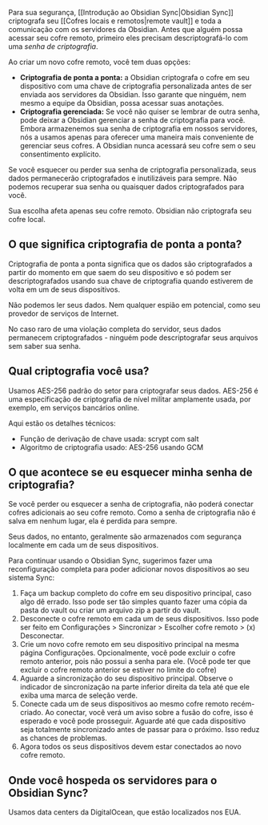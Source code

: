 Para sua segurança, [[Introdução ao Obsidian Sync|Obsidian Sync]] criptografa seu [[Cofres locais e remotos|remote vault]] e toda a comunicação com os servidores da Obsidian. Antes que alguém possa acessar seu cofre remoto, primeiro eles precisam descriptografá-lo com uma _senha de criptografia_.

Ao criar um novo cofre remoto, você tem duas opções:

- **Criptografia de ponta a ponta:** a Obsidian criptografa o cofre em seu dispositivo com uma chave de criptografia personalizada antes de ser enviada aos servidores da Obsidian. Isso garante que ninguém, nem mesmo a equipe da Obsidian, possa acessar suas anotações.
- **Criptografia gerenciada:** Se você não quiser se lembrar de outra senha, pode deixar a Obsidian gerenciar a senha de criptografia para você. Embora armazenemos sua senha de criptografia em nossos servidores, nós a usamos apenas para oferecer uma maneira mais conveniente de gerenciar seus cofres. A Obsidian nunca acessará seu cofre sem o seu consentimento explícito.

Se você esquecer ou perder sua senha de criptografia personalizada, seus dados permanecerão criptografados e inutilizáveis para sempre. Não podemos recuperar sua senha ou quaisquer dados criptografados para você.

Sua escolha afeta apenas seu cofre remoto. Obsidian não criptografa seu cofre local.

## O que significa criptografia de ponta a ponta?

Criptografia de ponta a ponta significa que os dados são criptografados a partir do momento em que saem do seu dispositivo e só podem ser descriptografados usando sua chave de criptografia quando estiverem de volta em um de seus dispositivos.

Não podemos ler seus dados. Nem qualquer espião em potencial, como seu provedor de serviços de Internet.

No caso raro de uma violação completa do servidor, seus dados permanecem criptografados - ninguém pode descriptografar seus arquivos sem saber sua senha.

## Qual criptografia você usa?

Usamos AES-256 padrão do setor para criptografar seus dados. AES-256 é uma especificação de criptografia de nível militar amplamente usada, por exemplo, em serviços bancários online.

Aqui estão os detalhes técnicos:

- Função de derivação de chave usada: scrypt com salt
- Algoritmo de criptografia usado: AES-256 usando GCM

## O que acontece se eu esquecer minha senha de criptografia?

Se você perder ou esquecer a senha de criptografia, não poderá conectar cofres adicionais ao seu cofre remoto. Como a senha de criptografia não é salva em nenhum lugar, ela é perdida para sempre.

Seus dados, no entanto, geralmente são armazenados com segurança localmente em cada um de seus dispositivos.

Para continuar usando o Obsidian Sync, sugerimos fazer uma reconfiguração completa para poder adicionar novos dispositivos ao seu sistema Sync:

1. Faça um backup completo do cofre em seu dispositivo principal, caso algo dê errado. Isso pode ser tão simples quanto fazer uma cópia da pasta do vault ou criar um arquivo zip a partir do vault.
2. Desconecte o cofre remoto em cada um de seus dispositivos. Isso pode ser feito em Configurações > Sincronizar > Escolher cofre remoto > (x) Desconectar.
3. Crie um novo cofre remoto em seu dispositivo principal na mesma página Configurações. Opcionalmente, você pode excluir o cofre remoto anterior, pois não possui a senha para ele. (Você pode ter que excluir o cofre remoto anterior se estiver no limite do cofre)
4. Aguarde a sincronização do seu dispositivo principal. Observe o indicador de sincronização na parte inferior direita da tela até que ele exiba uma marca de seleção verde.
5. Conecte cada um de seus dispositivos ao mesmo cofre remoto recém-criado. Ao conectar, você verá um aviso sobre a fusão do cofre, isso é esperado e você pode prosseguir. Aguarde até que cada dispositivo seja totalmente sincronizado antes de passar para o próximo. Isso reduz as chances de problemas.
6. Agora todos os seus dispositivos devem estar conectados ao novo cofre remoto.

## Onde você hospeda os servidores para o Obsidian Sync?

Usamos data centers da DigitalOcean, que estão localizados nos EUA.